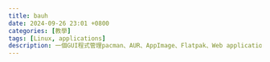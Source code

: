 ```yaml
---
title: bauh
date: 2024-09-26 23:01 +0800
categories: [教學]
tags: [Linux, applications]
description: 一個GUI程式管理pacman、AUR、AppImage、Flatpak、Web applications......
---
```

